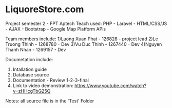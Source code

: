 # LiquoreStore.com
Project semester 2 - FPT Aptech
Teach used: PHP - Laravel - HTML/CSS/JS - AJAX - Bootstrap - Google Map Platform APis

Team members include:
1)Luong Xuan Phat - 126828 - project lead
2)Le Truong Thinh - 1268780 - Dev
3)Vu Duc Thinh - 1267440 - Dev
4)Nguyen Thanh Nhan - 1269157 - Dev


Documetation include: 
1) Intallation guide
2) Database source
3) Documentation - Review 1-2-3-final
4) Link to video demonstration: https://www.youtube.com/watch?v=zHHcgTbG25Q


Notes: all source file is in the 'Test' Folder
